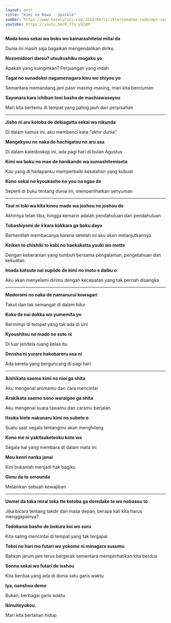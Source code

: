 ```yaml
---
layout: post
title: "Kimi no Nawa - Sparkle"
sumber: https://www.kazelyrics.com/2016/08/lirikterjemahan-radwimps-sparkle-kilauan.html?m=1 
youtube: https://youtu.be/K_7To_y9IAM 
---
```


**Mada kono sekai wa boku wo kainarashitetai mitai da**

Dunia ini masih saja bagaikan mengendalikan diriku

**Nozomidoori darou? utsukushiku mogaku yo**

Apakah yang kuinginkan? Perjuangan yang indah

**Tagai no sunadokei nagamenagara kisu wo shiyou yo**

Semantara memandang jam pasir masing-masing, mari kita berciuman

**Sayonara kara ichiban tooi basho de machiawaseyou**

Mari kita bertemu di tempat yang paling jauh dari perpisahan

****



**Jisho ni aru kotoba de dekiagatta sekai wo nikunda**

Di dalam kamus ini, aku membenci kata "akhir dunia"

**Mangekyou no naka de hachigatsu no aru asa**

Di dalam kaleidoskop ini, ada pagi hari di bulan Agustus

**Kimi wa boku no mae de hanikande wa sumashitemiseta**

Kau yang di hadapanku memperbaiki kesalahan yang kubuat

**Kono sekai no kyoukasho no you na egao de**

Seperti di buku tentang dunia ini, memperlihatkan senyuman

****



**Tsui ni toki wa kita kinou made wa joshou no joshou de**

Akhirnya telah tiba, hingga kemarin adalah pendahuluan dari pendahuluan

**Tobashiyomi de ii kara kokkara ga boku dayo**

Berhentilah membacanya karena setelah ini aku akan melanjutkannya

**Keiken to chishiki to kabi no haekakatta yuuki wo motte**

Dengan keberanian yang tumbuh bersama pengalaman, pengetahuan dan kekuatan

**Imada katsute nai supiido de kimi no moto e daibu o**

Aku akan menyelami dirimu dengan kecepatan yang tak pernah disangka

****



**Madoromi no naka de namanurui kowagari**

Takut dan tak semangat di dalam tidur

**Koko de nai dokka wo yumemita yo**

Bermimpi di tempat yang tak ada di sini

**Kyoushitsu no mado no soto ni**

Di luar jendela ruang kelas itu

**Densha ni yurare hakobareru asa ni**

Ada kereta yang berguncang di pagi hari

****



**Aishikata saemo kimi no nioi ga shita**

Aku mengenal aromamu dan cara mencintai

**Arukikata saemo sono waraigoe ga shita**

Aku mengenal suara tawamu dan caramu berjalan

**Itsuka kiete nakunaru kimi no subete o**

Suatu saat segala tentangmu akan menghilang

**Kono me ni yakitsuketeoku koto wa**

Segala hal yang membara di dalam mata ini

**Mou kenri nanka janai**

Kini bukanlah menjadi hak bagiku

**Gimu da to omounda**

Melainkan sebuah kewajiban

****



**Unmei da toka mirai toka tte kotoba ga doredake te wo nobasou to**

Jika bicara tentang takdir dan masa depan, berapa kali kita harus menggapainya?

**Todokanai basho de bokura koi wo suru**

Kita saling mencintai di tempat yang tak tergapai

**Tokei no hari mo futari wo yokome ni minagara susumu**

Bahkan jarum jam terus bergerak sementara memperhatikan kita berdua

**Sonna sekai wo futari de isshou**

Kita berdua yang ada di dunia satu garis waktu

**Iya, nanshou demo**

Bukan, berbagai garis waktu

**Ikinuiteyukou.**

Mari kita bertahan hidup 

